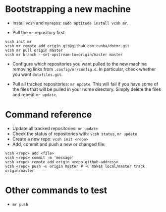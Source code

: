 # Bootstrapping a new machine

* Install `vcsh` and `myrepos`: `sudo aptitude install vcsh mr`.

* Pull the `mr` repository first:
```
vcsh init mr
vcsh mr remote add origin git@github.com:cunha/dotmr.git
vcsh mr pull origin master
vcsh mr branch --set-upstream-to=origin/master master
```

* Configure which repositories you want pulled to the new machine removing links from `.config/mr/config.d`. In particular, check whether you want `dotxfiles.git`.
  
* Pull all tracked repositories: `mr update`.  This will fail if you have some of the files that will be pulled in your home directory.  Simply delete the files and repeat `mr update`.

# Command reference

* Update all tracked repositories: `mr update`
* Check the status of repositories with: `vcsh status`, `mr update`
* Create a new repo: `vcsh init <repo>`
* Add, commit and push a new or changed file:
```
vcsh <repo> add <file>
vcsh <repo> commit -m 'message'
vcsh <repo> remote add origin <repo-github-address>
vcsh <repo> push -u origin master # -u makes local/master track origin/master
```

# Other commands to test

* `mr push`
